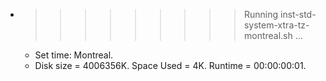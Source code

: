 * >>>>>>>>> Running inst-std-system-xtra-tz-montreal.sh ...
  * Set time: Montreal.
  * Disk size = 4006356K. Space Used = 4K. Runtime = 00:00:00:01.
